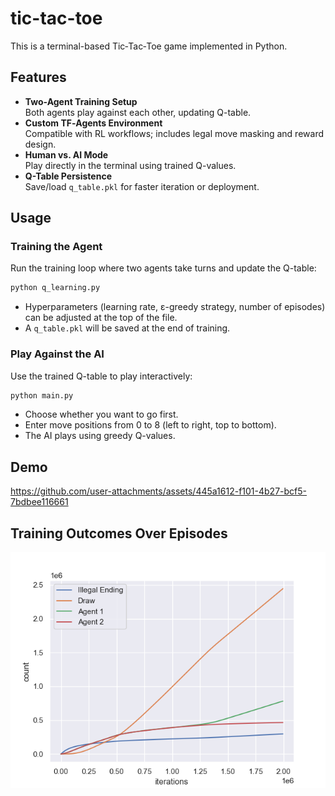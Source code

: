 # tic-tac-toe
This is a terminal-based Tic‑Tac‑Toe game implemented in Python.
## Features
- **Two-Agent Training Setup**  
  Both agents play against each other, updating Q-table.
- **Custom TF‑Agents Environment**  
  Compatible with RL workflows; includes legal move masking and reward design.
- **Human vs. AI Mode**  
  Play directly in the terminal using trained Q-values.
- **Q-Table Persistence**  
  Save/load `q_table.pkl` for faster iteration or deployment.
## Usage
### Training the Agent
Run the training loop where two agents take turns and update the Q-table:
```bash
python q_learning.py
```
- Hyperparameters (learning rate, ε-greedy strategy, number of episodes) can be adjusted at the top of the file.
- A `q_table.pkl` will be saved at the end of training.
### Play Against the AI
Use the trained Q-table to play interactively:
```bash
python main.py
```
- Choose whether you want to go first.
- Enter move positions from 0 to 8 (left to right, top to bottom).
- The AI plays using greedy Q-values.
## Demo
https://github.com/user-attachments/assets/445a1612-f101-4b27-bcf5-7bdbee116661
## Training Outcomes Over Episodes
<div align="center">
<img src="https://github.com/SXKA/tic-tac-toe/blob/main/png/q_learning_result.png" alt="q_learning_result"/>
</div>
